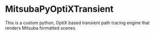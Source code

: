 # MitsubaPyOptiXTransient
This is a custom python, OptiX based transient path tracing engine that renders Mitsuba formatted scenes.
